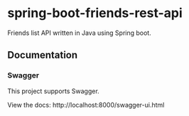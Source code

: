 # spring-boot-friends-rest-api

Friends list API written in Java using Spring boot.

## Documentation

### Swagger

This project supports Swagger.

View the docs: http://localhost:8000/swagger-ui.html